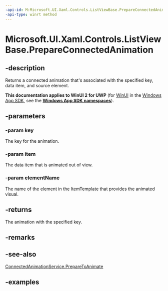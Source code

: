 ```yaml
---
-api-id: M:Microsoft.UI.Xaml.Controls.ListViewBase.PrepareConnectedAnimation(System.String,System.Object,System.String)
-api-type: winrt method
---
```


<!-- Method syntax.
public ConnectedAnimation ListViewBase.PrepareConnectedAnimation(String key, Object item, String elementName)
-->

# Microsoft.UI.Xaml.Controls.ListViewBase.PrepareConnectedAnimation

## -description
Returns a connected animation that's associated with the specified key, data item, and source element.

**This documentation applies to WinUI 2 for UWP** (for [WinUI](/windows/apps/winui/winui3/) in the [Windows App SDK](/windows/apps/windows-app-sdk/), see the **[Windows App SDK namespaces](/windows/windows-app-sdk/api/winrt/)**).

## -parameters
### -param key
The key for the animation.

### -param item
The data item that is animated out of view.

### -param elementName
The name of the element in the ItemTemplate that provides the animated visual.

## -returns
The animation with the specified key.

## -remarks

## -see-also
[ConnectedAnimationService.PrepareToAnimate](./../windows.ui.xaml.media.animation/connectedanimationservice_preparetoanimate_910589761.md)

## -examples

